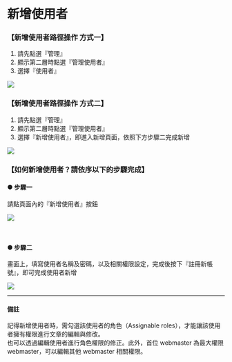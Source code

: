 # 新增使用者

### 【新增使用者路徑操作 方式一】  

1. 請先點選『管理』
2. 顯示第二層時點選『管理使用者』
3. 選擇『使用者』

![](/_image/manage/user.png)

### 【新增使用者路徑操作 方式二】  

1. 請先點選『管理』
2. 顯示第二層時點選『管理使用者』
3. 選擇『新增使用者』，即進入新增頁面，依照下方步驟二完成新增

![](/_image/manage/user-c.png)


### 【如何新增使用者？請依序以下的步驟完成】  

#### ● 步驟一  

請點頁面內的『新增使用者』按鈕

![](/_image/manage/user-create-b.png)

</br>

#### ● 步驟二  

畫面上，填寫使用者名稱及密碼，以及相關權限設定，完成後按下『註冊新帳號』，即可完成使用者新增

![](/_image/manage/user-create.png)


---

#### 備註

記得新增使用者時，需勾選該使用者的角色（Assignable roles），才能讓該使用者擁有權限進行文章的編輯與修改。  
也可以透過編輯使用者進行角色權限的修正。此外，首位 webmaster 為最大權限 webmaster，可以編輯其他 webmaster 相關權限。